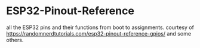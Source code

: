 # ESP32-Pinout-Reference
all the ESP32 pins and their functions from boot to assignments.  courtesy of https://randomnerdtutorials.com/esp32-pinout-reference-gpios/  and some others.
